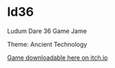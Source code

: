# ld36
Ludum Dare 36 Game Jame

Theme: Ancient Technology

[Game downloadable here on itch.io](https://jh318.itch.io/epic-epoc)
